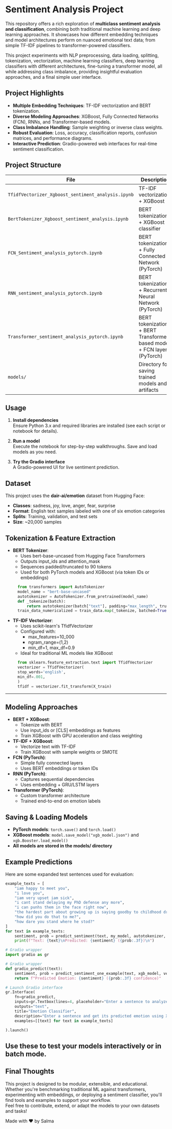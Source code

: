 # Sentiment Analysis Project

This repository offers a rich exploration of **multiclass sentiment analysis and classification**, combining both traditional machine learning and deep learning approaches. It showcases how different embedding techniques and model architectures perform on nuanced emotional text data; from simple TF-IDF pipelines to transformer-powered classifiers.

This project experiments with NLP preprocessing, data loading, splitting, tokenization, vectorization, machine learning classifiers, deep learning classifiers with different architectures, fine-tuning a transformer model, all while addressing class imbalance, providing insightful evaluation approaches, and a final simple user interface.

## Project Highlights

* **Multiple Embedding Techniques**: TF-IDF vectorization and BERT tokenization.
* **Diverse Modeling Approaches**: XGBoost, Fully Connected Networks (FCN), RNNs, and Transformer-based models.
* **Class Imbalance Handling**: Sample weighting or inverse class weights.
* **Robust Evaluation**: Loss, accuracy, classification reports, confusion matrices, and performance diagrams.
* **Interactive Prediction**: Gradio-powered web interfaces for real-time sentiment classification.

## Project Structure

| File | Description |
|------|-------------|
| `TfidfVectorizer_Xgboost_sentiment_analysis.ipynb` | TF-IDF vectorization + XGBoost |
| `BertTokenizer_Xgboost_sentiment_analysis.ipynb` | BERT tokenization + XGBoost classifier |
| `FCN_Sentiment_analysis_pytorch.ipynb` | BERT tokenization + Fully Connected Network (PyTorch) |
| `RNN_sentiment_analysis_pytorch.ipynb` | BERT tokenization + Recurrent Neural Network (PyTorch) |
| `Transformer_sentiment_analysis_pytorch.ipynb` | BERT tokenization + BERT Transformer-based model + FCN layer (PyTorch) |
| `models/` | Directory for saving trained models and artifacts |

## Usage

1. **Install dependencies**  
   Ensure Python 3.x and required libraries are installed (see each script or notebook for details).

2. **Run a model**  
   Execute the notebook for step-by-step walkthroughs. Save and load models as you need.

3. **Try the Gradio interface**  
    A Gradio-powered UI for live sentiment prediction.

## Dataset

This project uses the **dair-ai/emotion** dataset from Hugging Face:

* **Classes**: sadness, joy, love, anger, fear, surprise
* **Format**: English text samples labeled with one of six emotion categories
* **Splits**: Training, validation, and test sets
* **Size**: ~20,000 samples

## Tokenization & Feature Extraction

* **BERT Tokenizer**:
  + Uses bert-base-uncased from Hugging Face Transformers
  + Outputs input_ids and attention_mask
  + Sequences padded/truncated to 90 tokens
  + Used for both PyTorch models and XGBoost (via token IDs or embeddings)
  ```python
    from transformers import AutoTokenizer
    model_name = "bert-base-uncased"
    autotokenizer = AutoTokenizer.from_pretrained(model_name)
    def _tokenize(batch):
        return autotokenizer(batch["text"], padding="max_length", truncation=True, max_length=embedding_dim)
    train_data_numericalized = train_data.map(_tokenize, batched=True, batch_size=len(train_data))
  ```
* **TF-IDF Vectorizer**:
  + Uses scikit-learn's TfidfVectorizer
  + Configured with:
    - max_features=10_000
    - ngram_range=(1,2)
    - min_df=1, max_df=0.9
  + Ideal for traditional ML models like XGBoost
  ```python
    from sklearn.feature_extraction.text import TfidfVectorizer
    vectorizer = TfidfVectorizer(
    stop_words='english',
    min_df=.001,
    )
    tfidf = vectorizer.fit_transform(X_train)
  ```

---

## Modeling Approaches

* **BERT + XGBoost**:
  + Tokenize with BERT
  + Use input_ids or [CLS] embeddings as features
  + Train XGBoost with GPU acceleration and class weighting
* **TF-IDF + XGBoost**:
  + Vectorize text with TF-IDF
  + Train XGBoost with sample weights or SMOTE
* **FCN (PyTorch)**:
  + Simple fully connected layers
  + Uses BERT embeddings or token IDs
* **RNN (PyTorch)**:
  + Captures sequential dependencies
  + Uses embedding + GRU/LSTM layers
* **Transformer (PyTorch)**:
  + Custom transformer architecture
  + Trained end-to-end on emotion labels

## Saving & Loading Models

* **PyTorch models**: `torch.save()` and `torch.load()`
* **XGBoost models**: `model.save_model("xgb_model.json")` and `xgb.Booster.load_model()`
* **All models are stored in the models/ directory**

## Example Predictions

Here are some expanded test sentences used for evaluation:

```python
example_texts = [
    "iam happy to meet you",
    "i love you",
    "iam very upset iam sick",
    "i cant stand delaying my PhD defense any more",
    "i can punhs them in the face right now",
    "the hardest part about growing up is saying goodby to childhood dreams",
    "how did you do that to me?",
    "how dare you stand where he stod?"
]
for text in example_texts:
    sentiment, prob = predict_sentiment(text, my_model, autotokenizer, device, embedding_dim, classes)
    print(f"Text: {text}\nPredicted: {sentiment} ({prob:.3f})\n")
```

```python
# Gradio wrapper
import gradio as gr

# Gradio wrapper
def gradio_predict(text):
    sentiment, prob = predict_sentiment_one_example(text, xgb_model, vectorizer)
    return f"Predicted Emotion: {sentiment} ({prob:.3f} confidence)"

# Launch Gradio interface
gr.Interface(
    fn=gradio_predict,
    inputs=gr.Textbox(lines=4, placeholder="Enter a sentence to analyze..."),
    outputs="text",
    title="Emotion Classifier",
    description="Enter a sentence and get its predicted emotion using XGBoost and TF-IDF/BERT features.",
    examples=[[text] for text in example_texts]

).launch()
```

## Use these to test your models interactively or in batch mode.

## Final Thoughts

This project is designed to be modular, extensible, and educational. Whether you're benchmarking traditional ML against transformers, experimenting with embeddings, or deploying a sentiment classifier, you'll find tools and examples to support your workflow.  
Feel free to contribute, extend, or adapt the models to your own datasets and tasks!

Made with ❤️ by Salma
